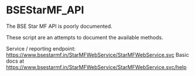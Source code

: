 # BSEStarMF_API
The BSE Star MF API is poorly documented.

These script are an attempts to document the available methods.

Service / reporting endpoint: https://www.bsestarmf.in/StarMFWebService/StarMFWebService.svc
Basic docs at https://www.bsestarmf.in/StarMFWebService/StarMFWebService.svc/help
